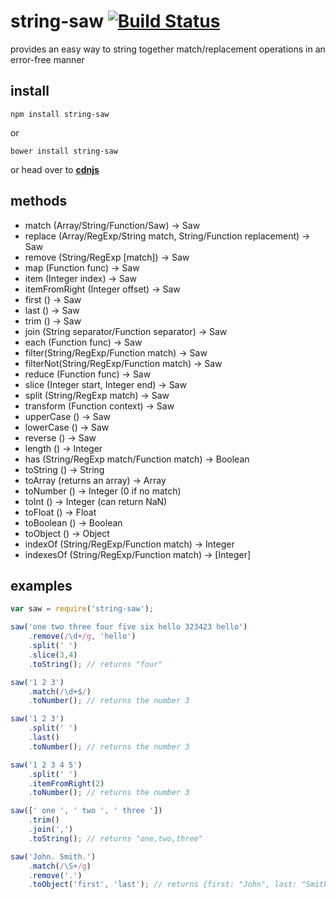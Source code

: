# string-saw [![Build Status](https://travis-ci.org/icodeforlove/string-saw.png?branch=master)](https://travis-ci.org/icodeforlove/string-saw)

provides an easy way to string together match/replacement operations in an error-free manner

## install

```
npm install string-saw
```

or

```
bower install string-saw
```

or head over to **[cdnjs](https://cdnjs.com/libraries/string-saw)**

## methods

- match (Array/String/Function/Saw) -> Saw
- replace (Array/RegExp/String match, String/Function replacement) -> Saw
- remove (String/RegExp [match]) -> Saw
- map (Function func) -> Saw
- item (Integer index) -> Saw
- itemFromRight (Integer offset) -> Saw
- first () -> Saw
- last () -> Saw
- trim () -> Saw
- join (String separator/Function separator) -> Saw
- each (Function func) -> Saw
- filter(String/RegExp/Function match) -> Saw
- filterNot(String/RegExp/Function match) -> Saw
- reduce (Function func) -> Saw
- slice (Integer start, Integer end) -> Saw
- split (String/RegExp match) -> Saw
- transform (Function context) -> Saw
- upperCase () -> Saw
- lowerCase () -> Saw
- reverse () -> Saw
- length () -> Integer
- has (String/RegExp match/Function match) -> Boolean
- toString () -> String
- toArray (returns an array) -> Array
- toNumber () -> Integer (0 if no match)
- toInt () -> Integer (can return NaN)
- toFloat () -> Float
- toBoolean () -> Boolean
- toObject () -> Object
- indexOf (String/RegExp/Function match) -> Integer
- indexesOf (String/RegExp/Function match) -> [Integer]

## examples

```javascript
var saw = require('string-saw');

saw('one two three four five six hello 323423 hello')
	.remove(/\d+/g, 'hello')
	.split(' ')
	.slice(3,4)
	.toString(); // returns "four"

saw('1 2 3')
	.match(/\d+$/)
	.toNumber(); // returns the number 3

saw('1 2 3')
	.split(' ')
	.last()
	.toNumber(); // returns the number 3

saw('1 2 3 4 5')
	.split(' ')
	.itemFromRight(2)
	.toNumber(); // returns the number 3

saw([' one ', ' two ', ' three '])
	.trim()
	.join(',')
	.toString(); // returns "one,two,three"

saw('John. Smith.')
	.match(/\S+/g)
	.remove('.')
	.toObject('first', 'last'); // returns {first: "John", last: "Smith"}
```
